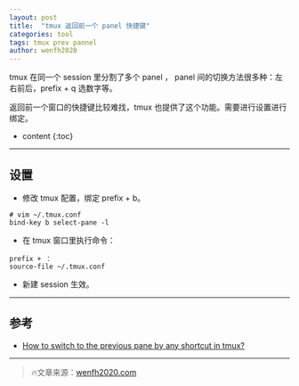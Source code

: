 ```yaml
---
layout: post
title:  "tmux 返回前一个 panel 快捷键"
categories: tool
tags: tmux prev pannel
author: wenfh2020
---
```


tmux 在同一个 session 里分割了多个 panel ， panel 间的切换方法很多种：左右前后，prefix + q 选数字等。

返回前一个窗口的快捷键比较难找，tmux 也提供了这个功能。需要进行设置进行绑定。



* content
{:toc}

---

## 设置

* 修改 tmux 配置，绑定 prefix + b。

```shell
# vim ~/.tmux.conf
bind-key b select-pane -l
```

* 在 tmux 窗口里执行命令：

```shell
prefix + ：
source-file ~/.tmux.conf
```

* 新建 session 生效。

---

## 参考

* [How to switch to the previous pane by any shortcut in tmux?](https://stackoverflow.com/questions/31980036/how-to-switch-to-the-previous-pane-by-any-shortcut-in-tmux)

---

> 🔥文章来源：[wenfh2020.com](https://wenfh2020.com/)
